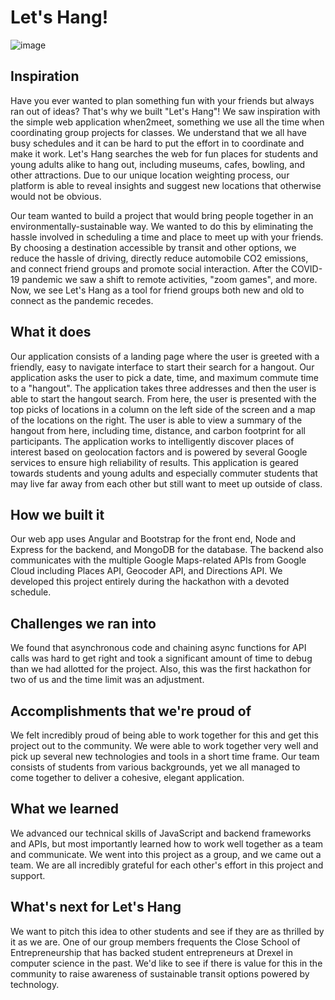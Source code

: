 # Let's Hang!

![image](https://challengepost-s3-challengepost.netdna-ssl.com/photos/production/software_photos/001/921/565/datas/gallery.jpg)

## Inspiration
Have you ever wanted to plan something fun with your friends but always ran out of ideas? That's why we built "Let's Hang"! We saw inspiration with the simple web application when2meet, something we use all the time when coordinating group projects for classes. We understand that we all have busy schedules and it can be hard to put the effort in to coordinate and make it work. Let's Hang searches the web for fun places for students and young adults alike to hang out, including museums, cafes, bowling, and other attractions. Due to our unique location weighting process, our platform is able to reveal insights and suggest new locations that otherwise would not be obvious.

Our team wanted to build a project that would bring people together in an environmentally-sustainable way. We wanted to do this by eliminating the hassle involved in scheduling a time and place to meet up with your friends. By choosing a destination accessible by transit and other options, we reduce the hassle of driving, directly reduce automobile CO2 emissions, and connect friend groups and promote social interaction. After the COVID-19 pandemic we saw a shift to remote activities, "zoom games", and more. Now, we see Let's Hang as a tool for friend groups both new and old to connect as the pandemic recedes.

## What it does
Our application consists of a landing page where the user is greeted with a friendly, easy to navigate interface to start their search for a hangout. Our application asks the user to pick a date, time, and maximum commute time to a "hangout". The application takes three addresses and then the user is able to start the hangout search. From here, the user is presented with the top picks of locations in a column on the left side of the screen and a map of the locations on the right. The user is able to view a summary of the hangout from here, including time, distance, and carbon footprint for all participants. The application works to intelligently discover places of interest based on geolocation factors and is powered by several Google services to ensure high reliability of results. This application is geared towards students and young adults and especially commuter students that may live far away from each other but still want to meet up outside of class.

## How we built it
Our web app uses Angular and Bootstrap for the front end, Node and Express for the backend, and MongoDB for the database. The backend also communicates with the multiple Google Maps-related APIs from Google Cloud including Places API, Geocoder API, and Directions API. We developed this project entirely during the hackathon with a devoted schedule.

## Challenges we ran into
We found that asynchronous code and chaining async functions for API calls was hard to get right and took a significant amount of time to debug than we had allotted for the project. Also, this was the first hackathon for two of us and the time limit was an adjustment.

## Accomplishments that we're proud of
We felt incredibly proud of being able to work together for this and get this project out to the community. We were able to work together very well and pick up several new technologies and tools in a short time frame. Our team consists of students from various backgrounds, yet we all managed to come together to deliver a cohesive, elegant application.

## What we learned
We advanced our technical skills of JavaScript and backend frameworks and APIs, but most importantly learned how to work well together as a team and communicate. We went into this project as a group, and we came out a team. We are all incredibly grateful for each other's effort in this project and support.

## What's next for Let's Hang
We want to pitch this idea to other students and see if they are as thrilled by it as we are. One of our group members frequents the Close School of Entrepreneurship that has backed student entrepreneurs at Drexel in computer science in the past. We'd like to see if there is value for this in the community to raise awareness of sustainable transit options powered by technology.
